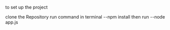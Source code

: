 to set up the project

clone the Repository
run command in terminal --npm install
then run --node app.js
